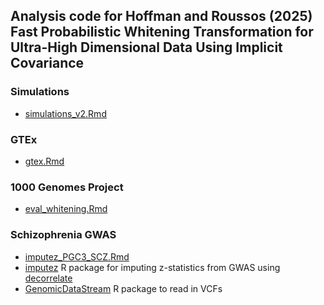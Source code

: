  
## Analysis code for Hoffman and Roussos (2025) Fast Probabilistic Whitening Transformation for Ultra-High Dimensional Data Using Implicit Covariance

### Simulations
- [simulations_v2.Rmd](simulations_v2.Rmd)

### GTEx
- [gtex.Rmd](gtex.Rmd)

### 1000 Genomes Project
- [eval_whitening.Rmd](eval_whitening.Rmd)

### Schizophrenia GWAS
- [imputez_PGC3_SCZ.Rmd](imputez_PGC3_SCZ.Rmd)
- [imputez](https://gabrielhoffman.github.io/imputez) R package for imputing z-statistics from GWAS using [decorrelate](https://gabrielhoffman.github.io/decorrelate)
- [GenomicDataStream](https://gabrielhoffman.github.io/GenomicDataStream/) R package to read in VCFs